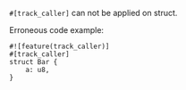`#[track_caller]` can not be applied on struct.

Erroneous code example:

```compile_fail,E0739
#![feature(track_caller)]
#[track_caller]
struct Bar {
    a: u8,
}
```

[RFC 2091]: https://github.com/rust-lang/rfcs/blob/master/text/2091-inline-semantic.md

